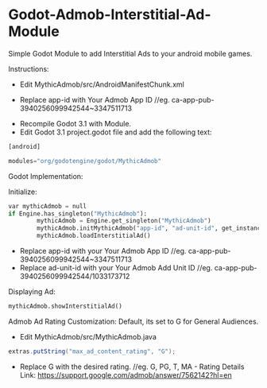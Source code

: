 # Godot-Admob-Interstitial-Ad-Module
Simple Godot Module to add Interstitial Ads to your android mobile games.

Instructions:

- Edit MythicAdmob/src/AndroidManifestChunk.xml
* Replace app-id with Your Admob App ID //eg. ca-app-pub-3940256099942544~3347511713

- Recompile Godot 3.1 with Module.
- Edit Godot 3.1 project.godot file and add the following text:
```python
[android]

modules="org/godotengine/godot/MythicAdmob"
```
Godot Implementation:

Initialize:
```python
var mythicAdmob = null
if Engine.has_singleton("MythicAdmob"):
		mythicAdmob = Engine.get_singleton("MythicAdmob")
		mythicAdmob.initMythicAdmob("app-id", "ad-unit-id", get_instance_id())
		mythicAdmob.loadInterstitialAd()
```

* Replace app-id with your Your Admob App ID //eg. ca-app-pub-3940256099942544~3347511713
* Replace ad-unit-id with your Your Admob Add Unit ID //eg. ca-app-pub-3940256099942544/1033173712

Displaying Ad:
```python
mythicAdmob.showInterstitialAd()
```

Admob Ad Rating Customization:
Default, its set to G for General Audiences.

- Edit MythicAdmob/src/MythicAdmob.java
```java
extras.putString("max_ad_content_rating", "G");
```

* Replace G with the desired rating. //eg. G, PG, T, MA - Rating Details Link: https://support.google.com/admob/answer/7562142?hl=en
